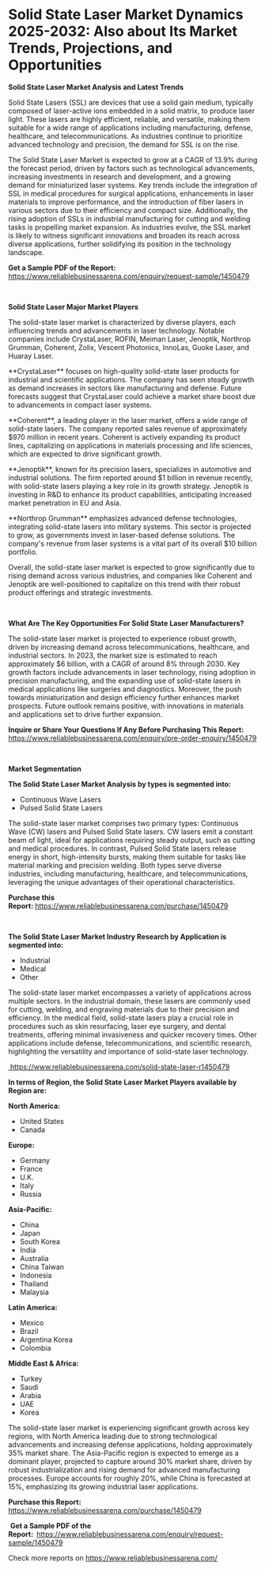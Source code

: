 <p><h1>Solid State Laser Market Dynamics 2025-2032: Also about Its Market Trends, Projections, and Opportunities</h1></p><p><strong>Solid State Laser Market Analysis and Latest Trends</strong></p>
<p><p>Solid State Lasers (SSL) are devices that use a solid gain medium, typically composed of laser-active ions embedded in a solid matrix, to produce laser light. These lasers are highly efficient, reliable, and versatile, making them suitable for a wide range of applications including manufacturing, defense, healthcare, and telecommunications. As industries continue to prioritize advanced technology and precision, the demand for SSL is on the rise.</p><p>The Solid State Laser Market is expected to grow at a CAGR of 13.9% during the forecast period, driven by factors such as technological advancements, increasing investments in research and development, and a growing demand for miniaturized laser systems. Key trends include the integration of SSL in medical procedures for surgical applications, enhancements in laser materials to improve performance, and the introduction of fiber lasers in various sectors due to their efficiency and compact size. Additionally, the rising adoption of SSLs in industrial manufacturing for cutting and welding tasks is propelling market expansion. As industries evolve, the SSL market is likely to witness significant innovations and broaden its reach across diverse applications, further solidifying its position in the technology landscape.</p></p>
<p><strong>Get a Sample PDF of the Report:&nbsp;</strong> <a href="https://www.reliablebusinessarena.com/enquiry/request-sample/1450479?utm_campaign=2114&utm_medium=2&utm_source=Github&utm_content=ia&utm_term=17022025&utm_id=solid-state-laser">https://www.reliablebusinessarena.com/enquiry/request-sample/1450479</a></p>
<p>&nbsp;</p>
<p><strong>Solid State Laser Major Market Players</strong></p>
<p><p>The solid-state laser market is characterized by diverse players, each influencing trends and advancements in laser technology. Notable companies include CrystaLaser, ROFIN, Meiman Laser, Jenoptik, Northrop Grumman, Coherent, Zolix, Vescent Photonics, InnoLas, Guoke Laser, and Huaray Laser.</p><p>**CrystaLaser** focuses on high-quality solid-state laser products for industrial and scientific applications. The company has seen steady growth as demand increases in sectors like manufacturing and defense. Future forecasts suggest that CrystaLaser could achieve a market share boost due to advancements in compact laser systems.</p><p>**Coherent**, a leading player in the laser market, offers a wide range of solid-state lasers. The company reported sales revenue of approximately $970 million in recent years. Coherent is actively expanding its product lines, capitalizing on applications in materials processing and life sciences, which are expected to drive significant growth.</p><p>**Jenoptik**, known for its precision lasers, specializes in automotive and industrial solutions. The firm reported around $1 billion in revenue recently, with solid-state lasers playing a key role in its growth strategy. Jenoptik is investing in R&D to enhance its product capabilities, anticipating increased market penetration in EU and Asia.</p><p>**Northrop Grumman** emphasizes advanced defense technologies, integrating solid-state lasers into military systems. This sector is projected to grow, as governments invest in laser-based defense solutions. The company's revenue from laser systems is a vital part of its overall $10 billion portfolio.</p><p>Overall, the solid-state laser market is expected to grow significantly due to rising demand across various industries, and companies like Coherent and Jenoptik are well-positioned to capitalize on this trend with their robust product offerings and strategic investments.</p></p>
<p>&nbsp;</p>
<p><strong>What Are The Key Opportunities For Solid State Laser Manufacturers?</strong></p>
<p><p>The solid-state laser market is projected to experience robust growth, driven by increasing demand across telecommunications, healthcare, and industrial sectors. In 2023, the market size is estimated to reach approximately $6 billion, with a CAGR of around 8% through 2030. Key growth factors include advancements in laser technology, rising adoption in precision manufacturing, and the expanding use of solid-state lasers in medical applications like surgeries and diagnostics. Moreover, the push towards miniaturization and design efficiency further enhances market prospects. Future outlook remains positive, with innovations in materials and applications set to drive further expansion.</p></p>
<p><strong>Inquire or Share Your Questions If Any Before Purchasing This Report:</strong> <a href="https://www.reliablebusinessarena.com/enquiry/pre-order-enquiry/1450479?utm_campaign=2114&utm_medium=2&utm_source=Github&utm_content=ia&utm_term=17022025&utm_id=solid-state-laser">https://www.reliablebusinessarena.com/enquiry/pre-order-enquiry/1450479</a></p>
<p>&nbsp;</p>
<p><strong>Market Segmentation</strong></p>
<p><strong>The Solid State Laser Market Analysis by types is segmented into:</strong></p>
<p><ul><li>Continuous Wave Lasers</li><li>Pulsed Solid State Lasers</li></ul></p>
<p><p>The solid-state laser market comprises two primary types: Continuous Wave (CW) lasers and Pulsed Solid State lasers. CW lasers emit a constant beam of light, ideal for applications requiring steady output, such as cutting and medical procedures. In contrast, Pulsed Solid State lasers release energy in short, high-intensity bursts, making them suitable for tasks like material marking and precision welding. Both types serve diverse industries, including manufacturing, healthcare, and telecommunications, leveraging the unique advantages of their operational characteristics.</p></p>
<p><strong>Purchase this Report:&nbsp;</strong><a href="https://www.reliablebusinessarena.com/purchase/1450479?utm_campaign=2114&utm_medium=2&utm_source=Github&utm_content=ia&utm_term=17022025&utm_id=solid-state-laser">https://www.reliablebusinessarena.com/purchase/1450479</a></p>
<p>&nbsp;</p>
<p><strong>The Solid State Laser Market Industry Research by Application is segmented into:</strong></p>
<p><ul><li>Industrial</li><li>Medical</li><li>Other</li></ul></p>
<p><p>The solid-state laser market encompasses a variety of applications across multiple sectors. In the industrial domain, these lasers are commonly used for cutting, welding, and engraving materials due to their precision and efficiency. In the medical field, solid-state lasers play a crucial role in procedures such as skin resurfacing, laser eye surgery, and dental treatments, offering minimal invasiveness and quicker recovery times. Other applications include defense, telecommunications, and scientific research, highlighting the versatility and importance of solid-state laser technology.</p></p>
<p><a href="https://www.reliablebusinessarena.com/solid-state-laser-r1450479?utm_campaign=2114&utm_medium=2&utm_source=Github&utm_content=ia&utm_term=17022025&utm_id=solid-state-laser">&nbsp;https://www.reliablebusinessarena.com/solid-state-laser-r1450479</a></p>
<p><strong>In terms of Region, the Solid State Laser Market Players available by Region are:</strong></p>
<p>
    <p> <strong> North America: </strong>
        <ul>
            <li>United States</li>
            <li>Canada</li>
        </ul>
        </p> 
    <p> <strong> Europe: </strong>
        <ul>
            <li>Germany</li>
            <li>France</li>
            <li>U.K.</li>
            <li>Italy</li>
            <li>Russia</li>
        </ul>
        </p> 
    <p> <strong> Asia-Pacific: </strong>
        <ul>
            <li>China</li>
            <li>Japan</li>
            <li>South Korea</li>
            <li>India</li>
            <li>Australia</li>
            <li>China Taiwan</li>
            <li>Indonesia</li>
            <li>Thailand</li>
            <li>Malaysia</li>
        </ul>
        </p> 
    <p> <strong> Latin America: </strong>
        <ul>
            <li>Mexico</li>
            <li>Brazil</li>
            <li>Argentina Korea</li>
            <li>Colombia</li>
        </ul>
        </p> 
    <p> <strong> Middle East & Africa: </strong>
        <ul>
            <li>Turkey</li>
            <li>Saudi</li>
            <li>Arabia</li>
            <li>UAE</li>
            <li>Korea</li>
        </ul>
    </p>
    </p>
<p><p>The solid-state laser market is experiencing significant growth across key regions, with North America leading due to strong technological advancements and increasing defense applications, holding approximately 35% market share. The Asia-Pacific region is expected to emerge as a dominant player, projected to capture around 30% market share, driven by robust industrialization and rising demand for advanced manufacturing processes. Europe accounts for roughly 20%, while China is forecasted at 15%, emphasizing its growing industrial laser applications.</p></p>
<p><strong>Purchase this Report: </strong><a href="https://www.reliablebusinessarena.com/purchase/1450479?utm_campaign=2114&utm_medium=2&utm_source=Github&utm_content=ia&utm_term=17022025&utm_id=solid-state-laser">https://www.reliablebusinessarena.com/purchase/1450479</a></p>
<p>&nbsp;<strong>Get a Sample PDF of the Report:&nbsp;&nbsp;</strong><a href="https://www.reliablebusinessarena.com/enquiry/request-sample/1450479?utm_campaign=2114&utm_medium=2&utm_source=Github&utm_content=ia&utm_term=17022025&utm_id=solid-state-laser">https://www.reliablebusinessarena.com/enquiry/request-sample/1450479</a></p>
<p><strong></strong></p>
<p>Check more reports on <a href="https://www.reliablebusinessarena.com/?utm_campaign=2114&utm_medium=2&utm_source=Github&utm_content=ia&utm_term=17022025&utm_id=solid-state-laser">https://www.reliablebusinessarena.com/</a></p>